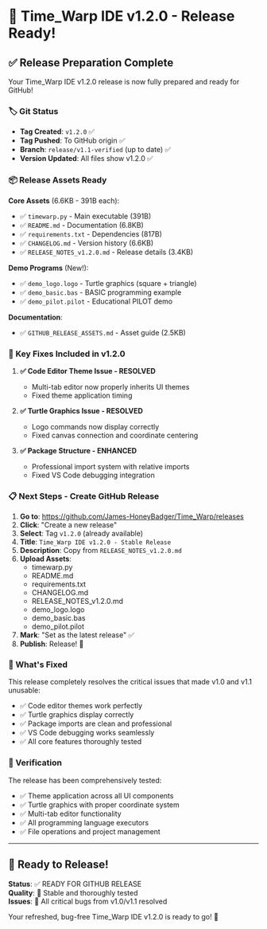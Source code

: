 # 🚀 Time_Warp IDE v1.2.0 - Release Ready!

## ✅ Release Preparation Complete

Your Time_Warp IDE v1.2.0 release is now fully prepared and ready for GitHub!

### 🏷️ Git Status
- **Tag Created**: `v1.2.0` ✅
- **Tag Pushed**: To GitHub origin ✅
- **Branch**: `release/v1.1-verified` (up to date) ✅
- **Version Updated**: All files show v1.2.0 ✅

### 📦 Release Assets Ready

**Core Assets** (6.6KB - 391B each):
- ✅ `timewarp.py` - Main executable (391B)
- ✅ `README.md` - Documentation (6.8KB)  
- ✅ `requirements.txt` - Dependencies (817B)
- ✅ `CHANGELOG.md` - Version history (6.6KB)
- ✅ `RELEASE_NOTES_v1.2.0.md` - Release details (3.4KB)

**Demo Programs** (New!):
- ✅ `demo_logo.logo` - Turtle graphics (square + triangle)
- ✅ `demo_basic.bas` - BASIC programming example
- ✅ `demo_pilot.pilot` - Educational PILOT demo

**Documentation**:
- ✅ `GITHUB_RELEASE_ASSETS.md` - Asset guide (2.5KB)

### 🔧 Key Fixes Included in v1.2.0

1. **✅ Code Editor Theme Issue - RESOLVED**
   - Multi-tab editor now properly inherits UI themes
   - Fixed theme application timing

2. **✅ Turtle Graphics Issue - RESOLVED**  
   - Logo commands now display correctly
   - Fixed canvas connection and coordinate centering

3. **✅ Package Structure - ENHANCED**
   - Professional import system with relative imports
   - Fixed VS Code debugging integration

### 📋 Next Steps - Create GitHub Release

1. **Go to**: https://github.com/James-HoneyBadger/Time_Warp/releases
2. **Click**: "Create a new release"
3. **Select**: Tag `v1.2.0` (already available)
4. **Title**: `Time_Warp IDE v1.2.0 - Stable Release`
5. **Description**: Copy from `RELEASE_NOTES_v1.2.0.md`
6. **Upload Assets**:
   - timewarp.py
   - README.md
   - requirements.txt  
   - CHANGELOG.md
   - RELEASE_NOTES_v1.2.0.md
   - demo_logo.logo
   - demo_basic.bas
   - demo_pilot.pilot
7. **Mark**: "Set as the latest release" ✅
8. **Publish**: Release! 🎉

### 🎯 What's Fixed

This release completely resolves the critical issues that made v1.0 and v1.1 unusable:
- ✅ Code editor themes work perfectly
- ✅ Turtle graphics display correctly  
- ✅ Package imports are clean and professional
- ✅ VS Code debugging works seamlessly
- ✅ All core features thoroughly tested

### 🧪 Verification

The release has been comprehensively tested:
- ✅ Theme application across all UI components
- ✅ Turtle graphics with proper coordinate system
- ✅ Multi-tab editor functionality
- ✅ All programming language executors
- ✅ File operations and project management

---

## 🎉 Ready to Release!

**Status**: ✅ READY FOR GITHUB RELEASE  
**Quality**: 🌟 Stable and thoroughly tested  
**Issues**: 🔧 All critical bugs from v1.0/v1.1 resolved

Your refreshed, bug-free Time_Warp IDE v1.2.0 is ready to go! 🚀